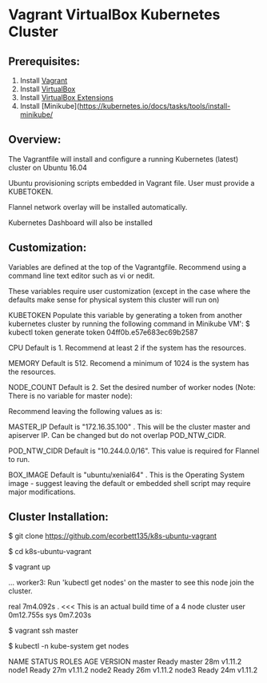 # Vagrant VirtualBox Kubernetes Cluster 

## Prerequisites:

1. Install [Vagrant](https://www.vagrantup.com/)
2. Install [VirtualBox](https://www.virtualbox.org/wiki/Downloads)
3. Install [VirtualBox Extensions](https://download.virtualbox.org/virtualbox/5.2.18/Oracle_VM_VirtualBox_Extension_Pack-5.2.18.vbox-extpack)
4. Install [Minikube](https://kubernetes.io/docs/tasks/tools/install-minikube/

## Overview:

The Vagrantfile will install and configure a running Kubernetes (latest) cluster on Ubuntu 16.04

Ubuntu provisioning scripts embedded in Vagrant file. User must provide a KUBETOKEN.

Flannel network overlay will be installed automatically. 

Kubernetes Dashboard will also be installed 

## Customization:

Variables are defined at the top of the Vagrantgfile. Recommend using a command line text editor such as vi or nedit. 

These variables require user customization (except in the case where the defaults make sense for physical system this cluster will run on) 

KUBETOKEN
Populate this variable by generating a token from another kubernetes cluster by running the following command in Minikube VM':
$ kubectl token generate token
04ff0b.e57e683ec69b2587

CPU
Default is 1.  Recommend at least 2 if the system has the resources.

MEMORY
Default is 512. Recomend a minimum of 1024 is the system has the resources. 

NODE_COUNT 
Default is 2. Set the desired number of worker nodes (Note: There is no variable for master node):

Recommend leaving the following values as is:

MASTER_IP 
Default is "172.16.35.100" . This will be the cluster master and apiserver IP. Can be changed but do not overlap POD_NTW_CIDR.

POD_NTW_CIDR
Default is "10.244.0.0/16". This value is required for Flannel to run.
 
BOX_IMAGE
Default is  "ubuntu/xenial64" . This is the  Operating System image - suggest leaving the default or embedded shell script may require major modifications. 



## Cluster Installation:

$ git clone https://github.com/ecorbett135/k8s-ubuntu-vagrant

$ cd k8s-ubuntu-vagrant

$ vagrant up

...
    worker3: Run 'kubectl get nodes' on the master to see this node join the cluster.

real	7m4.092s .  <<< This is an actual build time of a 4 node cluster
user	0m12.755s
sys	0m7.203s


$ vagrant ssh master

$ kubectl -n kube-system get nodes

NAME      STATUS    ROLES     AGE       VERSION
master    Ready     master    28m       v1.11.2
node1     Ready     <none>    27m       v1.11.2
node2     Ready     <none>    26m       v1.11.2
node3     Ready     <none>    24m       v1.11.2






